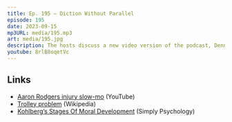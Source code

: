 ```yaml
---
title: Ep. 195 – Diction Without Parallel
episode: 195
date: 2023-09-15
mp3URL: media/195.mp3
art: media/195.jpg
description: The hosts discuss a new video version of the podcast, Dennis reads some more Cormac McCarthy, Erik saw some kids jumping over bulls, his kid can solve a Rubik's Cube, Dennis has a mussels and pasta hack, capers are the seeds of the nasturtium flower, Detroit Lions beat the Super Bowl champs, Aaron Rodgers' career ending injury, Erik's daughter solved the trolley problem, Dennis got fired as a volunteer, and Erik is headed to Croatia.
youtube: 8rlB8oqetVc
---
```


## Links

- [Aaron Rodgers injury slow-mo](https://www.youtube.com/watch?v=4bVDfY60Q4Y) (YouTube)
- [Trolley problem](https://en.wikipedia.org/wiki/Trolley_problem) (Wikipedia)
- [Kohlberg’s Stages Of Moral Development](https://www.simplypsychology.org/kohlberg.html) (Simply Psychology)
